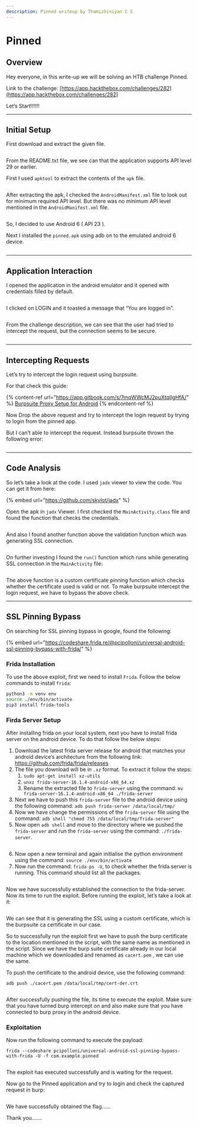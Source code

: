 ```yaml
---
description: Pinned writeup by Thamizhiniyan C S
---
```


# Pinned

## Overview

Hey everyone, in this write-up we will be solving an HTB challenge Pinned.

Link to the challenge: [https://app.hackthebox.com/challenges/282](https://app.hackthebox.com/challenges/282)

Let’s Start!!!!!!

***

## Initial Setup

First download and extract the given file.

<figure><img src="../../.gitbook/assets/Untitled (14).png" alt=""><figcaption></figcaption></figure>

From the README.txt file, we see can that the application supports API level 29 or earlier.

First I used `apktool` to extract the contents of the `apk` file.

<figure><img src="../../.gitbook/assets/Untitled 1 (15).png" alt=""><figcaption></figcaption></figure>

After extracting the apk, I checked the `AndroidManifest.xml` file to look out for minimum required API level. But there was no minimum API level mentioned in the `AndroidManifest.xml` file.

<figure><img src="../../.gitbook/assets/Untitled 2 (14).png" alt=""><figcaption></figcaption></figure>

So, I decided to use Android 6 ( API 23 ).

Next I installed the `pinned.apk` using adb on to the emulated android 6 device.

<figure><img src="../../.gitbook/assets/Untitled 3 (15).png" alt=""><figcaption></figcaption></figure>

***

## Application Interaction

I opened the application in the android emulator and it opened with credentials filled by default.

<figure><img src="../../.gitbook/assets/Untitled 4 (15).png" alt=""><figcaption></figcaption></figure>

I clicked on LOGIN and it toasted a message that “You are logged in”.

<figure><img src="../../.gitbook/assets/Untitled 5 (15).png" alt=""><figcaption></figcaption></figure>

From the challenge description, we can see that the user had tried to intercept the request, but the connection seems to be secure.

<figure><img src="../../.gitbook/assets/Untitled 6 (15).png" alt=""><figcaption></figcaption></figure>

***

## Intercepting Requests

Let’s try to intercept the login request using burpsuite.

For that check this guide:&#x20;

{% content-ref url="https://app.gitbook.com/s/7mqWWcMJ2puXtqlIgHfA/" %}
[Burpsuite Proxy Setup for Android](https://app.gitbook.com/s/7mqWWcMJ2puXtqlIgHfA/)
{% endcontent-ref %}

Now Drop the above request and try to intercept the login request by trying to login from the pinned app.

But I can’t able to intercept the request. Instead burpsuite thrown the following error:

<figure><img src="../../.gitbook/assets/Untitled 7 (12).png" alt=""><figcaption></figcaption></figure>

***

## Code Analysis

So let’s take a look at the code. I used `jadx` viewer to view the code. You can get it from here:

{% embed url="https://github.com/skylot/jadx" %}

Open the apk in `jadx` Viewer. I first checked the `MainActivity.class` file and found the function that checks the credentials.

<figure><img src="../../.gitbook/assets/Untitled 8 (12).png" alt=""><figcaption></figcaption></figure>

And also I found another function above the validation function which was generating SSL connection.

<figure><img src="../../.gitbook/assets/Untitled 9 (12).png" alt=""><figcaption></figcaption></figure>

On further investing I found the `run()` function which runs while generating SSL connection in the `MainActivity` file:

<figure><img src="../../.gitbook/assets/Untitled 10 (12).png" alt=""><figcaption></figcaption></figure>

The above function is a custom certificate pinning function which checks whether the certificate used is valid or not. To make burpsuite intercept the login request, we have to bypass the above check.

***

## SSL Pinning Bypass

On searching for SSL pinning bypass in google, found the following:&#x20;

{% embed url="https://codeshare.frida.re/@pcipolloni/universal-android-ssl-pinning-bypass-with-frida/" %}

### Frida Installation

To use the above exploit, first we need to install `Frida`. Follow the below commands to install `frida`:

```bash
python3 -m venv env
source ./env/bin/activate
pip3 install frida-tools
```

### Firda Server Setup

After installing frida on your local system, next you have to install frida server on the android device. To do that follow the below steps:

1. Download the latest frida server release for android that matches your android device’s architecture from the following link: https://github.com/frida/frida/releases
2. The file you download will be in `.xz` format. To extract it follow the steps:
   1. `sudo apt-get install xz-utils`
   2. `unxz frida-server-16.1.4-android-x86_64.xz`
   3. Rename the extracted file to `frida-server` using the command: `mv frida-server-16.1.4-android-x86_64 ./frida-server`
3. Next we have to push this `frida-server` file to the android device using the following command: `adb push frida-server /data/local/tmp/`
4. Now we have change the permissions of the `frida-server` file using the command: `adb shell "chmod 755 /data/local/tmp/frida-server"`
5. Now open `adb shell` and move to the directory where we pushed the `frida-server` and run the `frida-server` using the command: `./frida-server`.

<figure><img src="../../.gitbook/assets/Untitled 11 (11).png" alt=""><figcaption></figcaption></figure>

6. Now open a new terminal and again initialise the python environment using the command: `source ./env/bin/activate`
7. Now run the command: `frida-ps -U`, to check whether the frida server is running. This command should list all the packages.

<figure><img src="../../.gitbook/assets/Untitled 12 (11).png" alt=""><figcaption></figcaption></figure>

Now we have successfully established the connection to the frida-server. Now its time to run the exploit. Before running the exploit, let’s take a look at it:

<figure><img src="../../.gitbook/assets/Untitled 13 (11).png" alt=""><figcaption></figcaption></figure>

We can see that it is generating the SSL using a custom certificate, which is the burpsuite ca certificate in our case.

So to successfully run the exploit first we have to push the burp certificate to the location mentioned in the script, with the same name as mentioned in the script. Since we have the burp suite certificate already in our local machine which we downloaded and renamed as `cacert.pem` , we can use the same.

To push the certificate to the android device, use the following command:

`adb push ./cacert.pem /data/local/tmp/cert-der.crt`

<figure><img src="../../.gitbook/assets/Untitled 14 (10).png" alt=""><figcaption></figcaption></figure>

After successfully pushing the file, its time to execute the exploit. Make sure that you have turned burp intercept on and also make sure that you have connected to burp proxy in the android device.

### Exploitation

Now run the following command to execute the payload:

`frida --codeshare pcipolloni/universal-android-ssl-pinning-bypass-with-frida -U -f com.example.pinned`

<figure><img src="../../.gitbook/assets/Untitled 15 (9).png" alt=""><figcaption></figcaption></figure>

The exploit has executed successfully and is waiting for the request.

Now go to the Pinned application and try to login and check the captured request in burp:

<figure><img src="../../.gitbook/assets/Untitled 16 (9).png" alt=""><figcaption></figcaption></figure>

We have successfully obtained the flag……

Thank you…….
